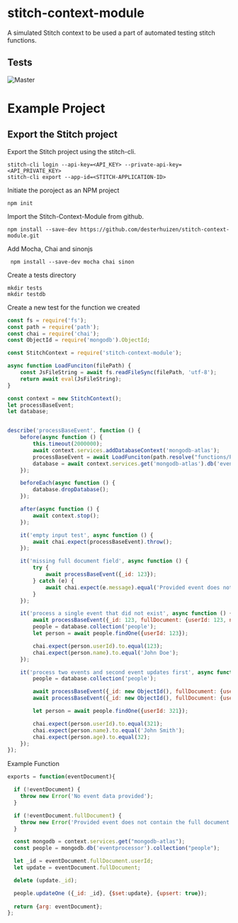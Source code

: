 # stitch-context-module
A simulated Stitch context to be used a part of automated testing stitch functions. 

## Tests
![Master](https://github.com/desterhuizen/stitch-context-module/workflows/Automated%20Tests/badge.svg?branch=master)

# Example Project

## Export the Stitch project

Export the Stitch project using the stitch-cli.

```
stitch-cli login --api-key=<API_KEY> --private-api-key=<API_PRIVATE_KEY>
stitch-cli export --app-id=<STITCH-APPLICATION-ID>
```
Initiate the poroject as an NPM project
```
npm init 
```

Import the  Stitch-Context-Module from github.

```
npm install --save-dev https://github.com/desterhuizen/stitch-context-module.git
```

Add Mocha, Chai and sinonjs

```
 npm install --save-dev mocha chai sinon
```

Create a tests directory
```
mkdir tests
mkdir testdb
```

Create a new test for the function we created

```javascript
const fs = require('fs');
const path = require('path');
const chai = require('chai');
const ObjectId = require('mongodb').ObjectId;

const StitchContext = require('stitch-context-module');

async function LoadFunciton(filePath) {
    const JsFileString = await fs.readFileSync(filePath, 'utf-8');
    return await eval(JsFileString);
}

const context = new StitchContext();
let processBaseEvent;
let database;


describe('processBaseEvent', function () {
    before(async function () {
        this.timeout(2000000);
        await context.services.addDatabaseContext('mongodb-atlas');
        processBaseEvent = await LoadFunciton(path.resolve("functions/ProcessBaseEvent/source.js"));
        database = await context.services.get('mongodb-atlas').db('eventprocessor');
    });

    beforeEach(async function () {
        database.dropDatabase();
    });

    after(async function () {
        await context.stop();
    });

    it('empty input test', async function () {
        await chai.expect(processBaseEvent).throw();
    });

    it('missing full document field', async function () {
        try {
            await processBaseEvent({_id: 123});
        } catch (e) {
            await chai.expect(e.message).equal('Provided event does not contain the full document');
        }
    });

    it('process a single event that did not exist', async function () {
        await processBaseEvent({_id: 123, fullDocument: {userId: 123, name: 'John Doe'}});
        people = database.collection('people');
        let person = await people.findOne({userId: 123});

        chai.expect(person.userId).to.equal(123);
        chai.expect(person.name).to.equal('John Doe');
    });

    it('process two events and second event updates first', async function () {
        people = database.collection('people');

        await processBaseEvent({_id: new ObjectId(), fullDocument: {userId: 321, name: 'John Doe'}});
        await processBaseEvent({_id: new ObjectId(), fullDocument: {userId: 321, name: 'John Smith', age: 32}});

        let person = await people.findOne({userId: 321});

        chai.expect(person.userId).to.equal(321);
        chai.expect(person.name).to.equal('John Smith');
        chai.expect(person.age).to.equal(32);
    });
});
```

Example Function
```javascript
exports = function(eventDocument){

  if (!eventDocument) {
    throw new Error('No event data provided');
  }

  if (!eventDocument.fullDocument) {
    throw new Error('Provided event does not contain the full document')
  }

  const mongodb = context.services.get("mongodb-atlas");
  const people = mongodb.db('eventprocessor').collection("people");

  let _id = eventDocument.fullDocument.userId;
  let update = eventDocument.fullDocument;

  delete (update._id);

  people.updateOne ({_id: _id}, {$set:update}, {upsert: true});
  
  return {arg: eventDocument};
};
```

